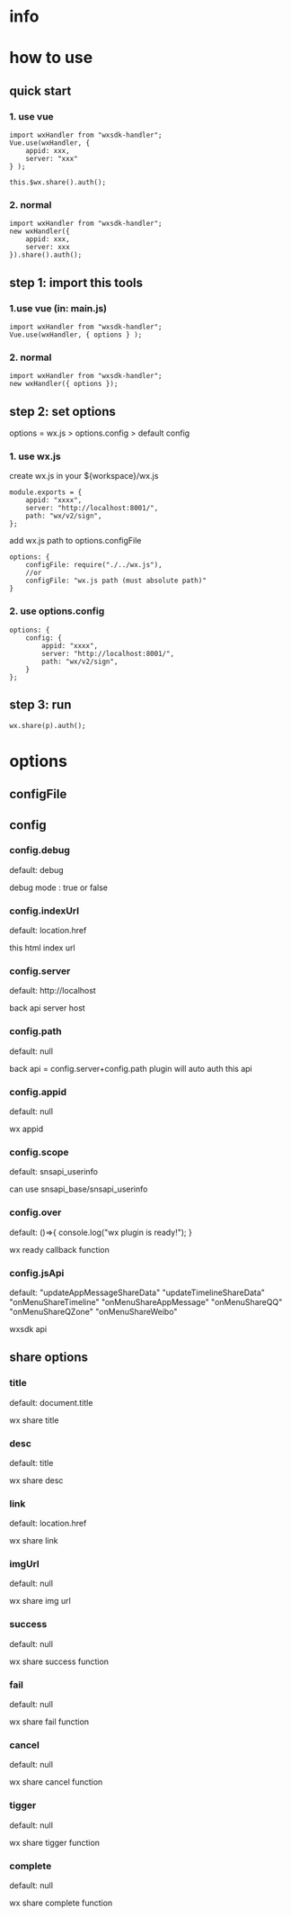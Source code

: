 # info

# how to use

## quick start

### 1. use vue

```
import wxHandler from "wxsdk-handler";
Vue.use(wxHandler, {
	appid: xxx,
	server: "xxx"
} );

this.$wx.share().auth();
```

### 2. normal

```
import wxHandler from "wxsdk-handler";
new wxHandler({
	appid: xxx,
	server: xxx
}).share().auth();

```

## step 1: import this tools

### 1.use vue (in: main.js)

```
import wxHandler from "wxsdk-handler";
Vue.use(wxHandler, { options } );
```

### 2. normal

```
import wxHandler from "wxsdk-handler";
new wxHandler({ options });
```

## step 2: set options
options = wx.js > options.config > default config


### 1. use wx.js

create wx.js in your ${workspace}/wx.js
```
module.exports = {
	appid: "xxxx",
	server: "http://localhost:8001/",
	path: "wx/v2/sign",
};
```

add wx.js path to options.configFile
```
options: {
    configFile: require("./../wx.js"),
    //or
    configFile: "wx.js path (must absolute path)"
}
```

### 2. use options.config

```
options: {
    config: { 
        appid: "xxxx",
        server: "http://localhost:8001/",
        path: "wx/v2/sign",
    }
};
```

## step 3: run 

```
wx.share(p).auth();

```

# options

## configFile

## config

### config.debug
default: debug

debug mode : true or false

### config.indexUrl
default: location.href

this html index url

### config.server
default: http://localhost

back api server host

### config.path
default: null

back api = config.server+config.path
plugin will auto auth this api


### config.appid
default: null

wx appid

### config.scope
default: snsapi_userinfo

can use snsapi_base/snsapi_userinfo

### config.over
default: ()=>{
	console.log("wx plugin is ready!");
}

wx ready callback function

### config.jsApi
default: 
	"updateAppMessageShareData"
	"updateTimelineShareData"
	"onMenuShareTimeline"
	"onMenuShareAppMessage"
	"onMenuShareQQ"
	"onMenuShareQZone"
	"onMenuShareWeibo"

wxsdk api

## share options

### title
default: document.title

wx share title

### desc
default: title

wx share desc

### link
default: location.href

wx share link

### imgUrl
default: null

wx share img url

### success
default: null

wx share success function

### fail
default: null

wx share fail function

### cancel
default: null

wx share cancel function

### tigger
default: null

wx share tigger function

### complete
default: null

wx share complete function
